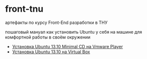 front-tnu
=========

артефакты по курсу Front-End разработки в ТНУ

пошаговый мануал как установить Ubuntu у себя на машине для комфортной работы в своём окружении
- [Установка Ubuntu 13.10 Minimal CD на Vmware Player](http://gurugray.github.io/front-tnu/ubuntu/setup.html)
- [Установка Ubuntu 13.10 на Virtual Box](http://gurugray.github.io/front-tnu/ubuntu/setupGUI.html)
